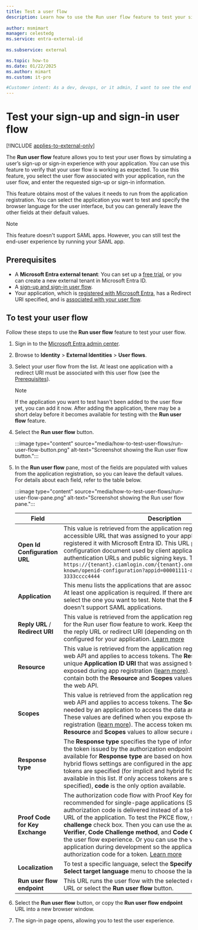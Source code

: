 ```yaml
---
title: Test a user flow
description: Learn how to use the Run user flow feature to test your sign-up and sign-in user flow for your consumer and business customer apps.
 
author: msmimart
manager: celestedg
ms.service: entra-external-id
 
ms.subservice: external

ms.topic: how-to
ms.date: 01/22/2025
ms.author: mimart
ms.custom: it-pro

#Customer intent: As a dev, devops, or it admin, I want to see the end user's experience when they sign in to an application that uses the user flow I created.
---
```


# Test your sign-up and sign-in user flow  

[!INCLUDE [applies-to-external-only](../includes/applies-to-external-only.md)]

The **Run user flow** feature allows you to test your user flows by simulating a user’s sign-up or sign-in experience with your application. You can use this feature to verify that your user flow is working as expected. To use this feature, you select the user flow associated with your application, run the user flow, and enter the requested sign-up or sign-in information.

This feature obtains most of the values it needs to run from the application registration. You can select the application you want to test and specify the browser language for the user interface, but you can generally leave the other fields at their default values. 

> [!NOTE]
> This feature doesn't support SAML apps. However, you can still test the end-user experience by running your SAML app.

## Prerequisites

- A **Microsoft Entra external tenant**: You can set up a <a href="https://aka.ms/ciam-free-trial?wt.mc_id=ciamcustomertenantfreetrial_linkclick_content_cnl" target="_blank">free trial</a>, or you can create a new external tenant in Microsoft Entra ID.
- A [sign-up and sign-in user flow](how-to-user-flow-sign-up-sign-in-customers.md).
- Your application, which is [registered with Microsoft Entra](/entra/identity-platform/quickstart-register-app), has a Redirect URI specified, and is [associated with your user flow](how-to-user-flow-add-application.md).

## To test your user flow

Follow these steps to use the **Run user flow** feature to test your user flow.

1. Sign in to the [Microsoft Entra admin center](https://entra.microsoft.com).

1. Browse to **Identity** > **External Identities** > **User flows**.

1. Select your user flow from the list. At least one application with a redirect URI must be associated with this user flow (see the [Prerequisites](#prerequisites)).

   > [!NOTE]
   > If the application you want to test hasn't been added to the user flow yet, you can add it now. After adding the application, there may be a short delay before it becomes available for testing with the **Run user flow** feature.

1. Select the **Run user flow** button.

   :::image type="content" source="media/how-to-test-user-flows/run-user-flow-button.png" alt-text="Screenshot showing the Run user flow button.":::

1. In the **Run user flow** pane, most of the fields are populated with values from the application registration, so you can leave the default values. For details about each field, refer to the table below.

   :::image type="content" source="media/how-to-test-user-flows/run-user-flow-pane.png" alt-text="Screenshot showing the Run user flow pane.":::

   |Field    |Description  |
   |---------|---------|
   |**Open Id Configuration URL**     | This value is retrieved from the application registration. It's the publicly accessible URL that was assigned to your application when you registered it with Microsoft Entra ID. This URL points to the OpenID configuration document used by client applications to find authentication URLs and public signing keys. The format is: `https://{tenant}.ciamlogin.com/{tenant}.onmicrosoft.com/v2.0/.well-known/openid-configuration?appid=00001111-aaaa-2222-bbbb-3333cccc4444`        |
   |**Application**     | This menu lists the applications that are associated with this user flow. At least one application is required. If there are multiple applications, select the one you want to test. Note that the **Run user flow** feature doesn't support SAML applications.      |
   |**Reply URL** / **Redirect URI**   | This value is retrieved from the application registration, and is required for the Run user flow feature to work. Keep the current setting, which is the reply URL or redirect URI (depending on the protocol) that is configured for your application. [Learn more](/entra/identity-platform/quickstart-register-app#add-a-redirect-uri)       |
   |**Resource**     | This value is retrieved from the application registration for a protected web API and applies to access tokens. The **Resource** is the globally unique **Application ID URI** that was assigned to the API when it was exposed during app registration ([learn more](~/identity-platform/quickstart-configure-app-expose-web-apis.md)). The access token must contain both the **Resource** and **Scopes** values to allow secure access to the web API.  |
   |**Scopes**     | This value is retrieved from the application registration for a protected web API and applies to access tokens. The **Scopes** are the permissions needed by an application to access the data and functionality in the API. These values are defined when you expose the API during app registration ([learn more](~/identity-platform/quickstart-configure-app-expose-web-apis.md)). The access token must contain both the **Resource** and **Scopes** values to allow secure access to the web API. |
   |**Response type**     | The **Response type** specifies the type of information to be returned in the token issued by the authorization endpoint. The values that are available for **Response type** are based on how the implicit grant and hybrid flows settings are configured in the application registration. If ID tokens are specified (for implicit and hybrid flows), then **id token** is available in this list. If only access tokens are specified (or no tokens are specified), **code** is the only option available.    |
   |**Proof Code for Key Exchange**     | The authorization code flow with Proof Key for Code Exchange (PKCE) is recommended for single-page applications (SPAs). With PKCE, an authorization code is delivered instead of a token to the specified reply URL of the application. To test the PKCE flow, select the **Specify code challenge** check box. Then you can use the autogenerated **Code Verifier**, **Code Challenge method**, and **Code Challenge** values to test the user flow experience. Or you can use the values expected by your application during development so the application can redeem the authorization code for a token. [Learn more](~/identity-platform/v2-oauth2-auth-code-flow.md)        |
   |**Localization**     | To test a specific language, select the **Specify ui locales** option and use **Select target language** menu to choose the language. [Learn more](how-to-customize-languages-customers.md)        |
   |**Run user flow endpoint**     | This URL runs the user flow with the selected options. You can use this URL or select the **Run user flow** button.        |

1. Select the **Run user flow** button, or copy the **Run user flow endpoint** URL into a new browser window.

1. The sign-in page opens, allowing you to test the user experience.
